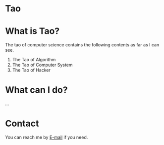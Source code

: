 # Tao

# What is Tao?

The tao of computer science contains the following contents as far as I can see.

1. The Tao of Algorithm
2. The Tao of Computer System
3. The Tao of Hacker

# What can I do?

...

# Contact

You can reach me by [E-mail](mailto:richardchen97@hotmail.com) if you need.

